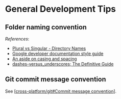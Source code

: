 # General Development Tips

## Folder naming convention

*References*:

- [Plural vs Singular - Directory Names](https://logansbailey.com/plural-vs-singular-directory-names)
- [Google developer documentation style guide](https://developers.google.com/style/filenames)
- [An aside on casing and spacing](https://developer.mozilla.org/en-US/docs/Learn/Getting_started_with_the_web/Dealing_with_files#an_aside_on_casing_and_spacing)
- [dashes-versus_underscores; The Definitive Guide](https://x-equals.com/dashes-versus-underscores/)

## Git commit message convention

See [[cross-platform/git#Commit message convention]].

[//begin]: # "Autogenerated link references for markdown compatibility"
[cross-platform/git#Commit message convention]: ../notes-OS/cross-platform/git.md "Git Usage Tips"
[//end]: # "Autogenerated link references"
